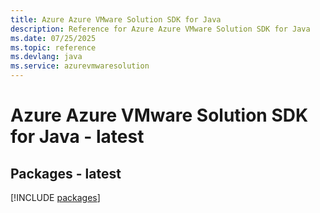 ```yaml
---
title: Azure Azure VMware Solution SDK for Java
description: Reference for Azure Azure VMware Solution SDK for Java
ms.date: 07/25/2025
ms.topic: reference
ms.devlang: java
ms.service: azurevmwaresolution
---
```

# Azure Azure VMware Solution SDK for Java - latest
## Packages - latest
[!INCLUDE [packages](azure-vmware-solution-index.md)]